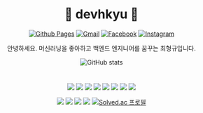 <div align="center">
  
# 🐶 devhkyu 🐶

[![Github Pages](https://img.shields.io/badge/Portfolio-484747?style=flat-square&logo=GitHub&logoColor=white)](https://devhkyu.github.io/) [![Gmail](https://img.shields.io/badge/dev.kyu-EA4335?style=flat-square&logo=Gmail&logoColor=white)](mailto:dev.hkyu@gmail.com) [![Facebook](https://img.shields.io/badge/Facebook-1877F2?style=flat-square&logo=Facebook&logoColor=white)](https://www.facebook.com/profile.php?id=100004135995939) [![Instagram](https://img.shields.io/badge/Instagram-E4405F?style=flat-square&logo=Instagram&logoColor=white)](https://www.instagram.com/hky.u/)
  
  
안녕하세요.
머신러닝을 좋아하고 백엔드 엔지니어를 꿈꾸는 최형규입니다.

  ![GitHub stats](https://github-readme-stats.vercel.app/api?username=devhkyu&show_icons=true&theme=highcontrast)

  # 
  
<img src="https://img.shields.io/badge/Android-3DDC84?style=flat-square&logo=Android&logoColor=white"/> <img src="https://img.shields.io/badge/ScikitLearn-F7931E?style=flat-square&logo=scikit-learn&logoColor=white"/> <img src="https://img.shields.io/badge/Arduino-00979D?style=flat-square&logo=Arduino&logoColor=white"/> <img src="https://img.shields.io/badge/Python-3776AB?style=flat-square&logo=Python&logoColor=white"/> <img src="https://img.shields.io/badge/C-A8B9CC?style=flat-square&logo=C&logoColor=white"/> <img src="https://img.shields.io/badge/C++-00599C?style=flat-square&logo=C%2B%2B&logoColor=white"/> <img src="https://img.shields.io/badge/Java-007396?style=flat-square&logo=Java&logoColor=white"/> <img src="https://img.shields.io/badge/JavaScript-F7DF1E?style=flat-square&logo=JavaScript&logoColor=white"/>


<img src="https://img.shields.io/badge/Git-F05032?style=flat-square&logo=Git&logoColor=white"/> <img src="https://img.shields.io/badge/GitKraken-179287?style=flat-square&logo=GitKraken&logoColor=white"/> <img src="https://img.shields.io/badge/JetBrains-333333?style=flat-square&logo=JetBrains&logoColor=white"/> <img src="https://img.shields.io/badge/Flask-222222?style=flat-square&logo=Flask&logoColor=white"/> [![Solved.ac 프로필](http://mazassumnida.wtf/api/mini/generate_badge?boj=fabric93)](https://solved.ac/fabric93)
</div>
